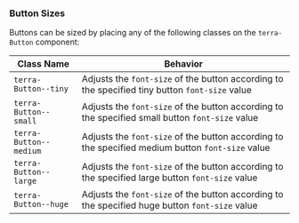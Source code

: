 ### Button Sizes

Buttons can be sized by placing any of the following classes on the `terra-Button` component:

| Class Name              | Behavior                                                                                         |
|-------------------------|--------------------------------------------------------------------------------------------------|
| `terra-Button--tiny`    | Adjusts the `font-size` of the button according to the specified tiny button `font-size` value   |
| `terra-Button--small`   | Adjusts the `font-size` of the button according to the specified small button `font-size` value  |
| `terra-Button--medium`  | Adjusts the `font-size` of the button according to the specified medium button `font-size` value |
| `terra-Button--large`   | Adjusts the `font-size` of the button according to the specified large button `font-size` value  |
| `terra-Button--huge`    | Adjusts the `font-size` of the button according to the specified huge button `font-size` value   |   
